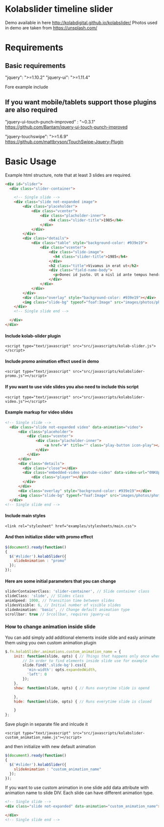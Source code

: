 # Kolabslider timeline slider

Demo available in here http://kolabdigital.github.io/kolabslider/
Photos used in demo are taken from https://unsplash.com/

# Requirements
## Basic requirements
"jquery": ">=1.10.2"
"jquery-ui": ">=1.11.4"

Fore example include
<script src="https://code.jquery.com/jquery-1.10.2.min.js"></script>
<script src="http://code.jquery.com/ui/1.11.4/jquery-ui.min.js"></script>

## If you want mobile/tablets support those plugins are also required
"jquery-ui-touch-punch-improved" : "~0.3.1"
https://github.com/Bantam/jquery-ui-touch-punch-improved

"jquery-touchswipe": ">=1.6.9"
https://github.com/mattbryson/TouchSwipe-Jquery-Plugin

# Basic Usage
Example html structure, note that at least 3 slides are required.

```html
<div id="slider">
  <div class="slider-container">

    <!-- Single slide -->
    <div class="slide not-expanded image">
        <div class="placeholder">
            <div class="vcenter">
                <div class="placholder-inner">
                    <h4 class="slider-title">1985</h4>
                </div>
            </div>
        </div>
        <div class="details">
            <div class="table" style="background-color: #939e19">
                <div class="vcenter">
                    <div class="slide-image">
                      <h4 class="slider-title">1985</h4>
                    </div>
                    <h2 class="title">Vivamus in erat ut</h2>
                    <div class="field-name-body">
                      <p>Donec id justo. Ut a nisl id ante tempus hendrerit. Praesent ac massa at ligula laoreet iaculis. Vivamus aliquet elit ac nisl. Praesent egestas tristique nibh.</p>
                    </div>
                </div>
            </div>
        </div>
        <div class="overlay" style="background-color: #939e19"></div>
        <img class="slide-bg" typeof="foaf:Image" src="images/photos/photo2.jpg" alt="" />
    </div>
    <!-- Single slide end -->

  </div>
</div>
```

#### Include kolab-slider plugin
```
<script type="text/javascript" src="src/javascripts/kolab-slider.js"></script>
```

#### Include promo animation effect used in demo
```
<script type="text/javascript" src="src/javascripts/kolabslider-promo.js"></script>
```

#### If you want to use vide slides you also need to include this script
```
<script type="text/javascript" src="src/javascripts/kolabslider-video.js"></script>
```

#### Example markup for video slides
```html
<!-- Single slide -->
  <div class="slide not-expanded video" data-animation="video">
      <div class="placeholder">
          <div class="vcenter">
              <div class="placholder-inner">
                  <a href="#" title="" class="play-button icon-play"></a>
              </div>
          </div>
      </div>
      <div class="details">
        <div class="close"></div>
        <div class="embedded-video youtube-video" data-video-url="0NKUpo_xKyQ">
            <div class="player"></div>
        </div>
      </div>
      <div class="overlay" style="background-color: #939e19"></div>
      <img class="slide-bg" typeof="foaf:Image" src="images/photos/photo5.jpg" alt="" />
  </div>
<!-- Single slide end -->
```


#### Include main styles
```
<link rel="stylesheet" href="examples/stylesheets/main.css">
```

#### And then initialize slider with promo effect
```javascript
$(document).ready(function()
{
  $('#slider').kolabSlider({
    slideAnimation : "promo"
  });
});
```

#### Here are some initial parameters that you can change

```javascript
sliderContainerClass: 'slider-container', // Slide container class
slideClass: 'slide', // Slides class
animSpeed: 1000, // Transition time between slides
slidesVisible: 6, // Initial number of visible slides
slideAnimation: 'basic', // Change default animation type
scrollbar: true // Srcollbar, requires jquery-ui
```

### How to change animation inside slide
You can add simply add additional elements inside slide and easly animate them using you own custom animation plugin

```javascript
$.fn.kolabSlider.animations.custom_animation_name = {
    init: function(slide, opts) { // Things that happens only once when slider is initialized
        // In order to find elements inside slide use for example
        slide.find('.slide-bg').css({
          'min-width': opts.expandedWidth,
          'left': 0
        });
    },
    show: function(slide, opts) { // Runs everytime slide is opend

    },
    hide: function(slide, opts) { // Runs everytime slide is closed

    }
};
```

Save plugin in separate file and inlcude it
```
<script type="text/javascript" src="src/javascripts/kolabslider-custom_animation_name.js"></script>
```

and then initialize with new default animation
```javascript
$(document).ready(function()
{
  $('#slider').kolabSlider({
    slideAnimation : "custom_animation_name"
  });
});
```

If you want to use custom animation in one slide add data attribute with animation name to slide DIV. Each slide can have different animation type.

```html
<!-- Single slide -->
<div class="slide not-expanded" data-animation="custom_animation_name">

</div>
<!-- Single slide end -->
```
